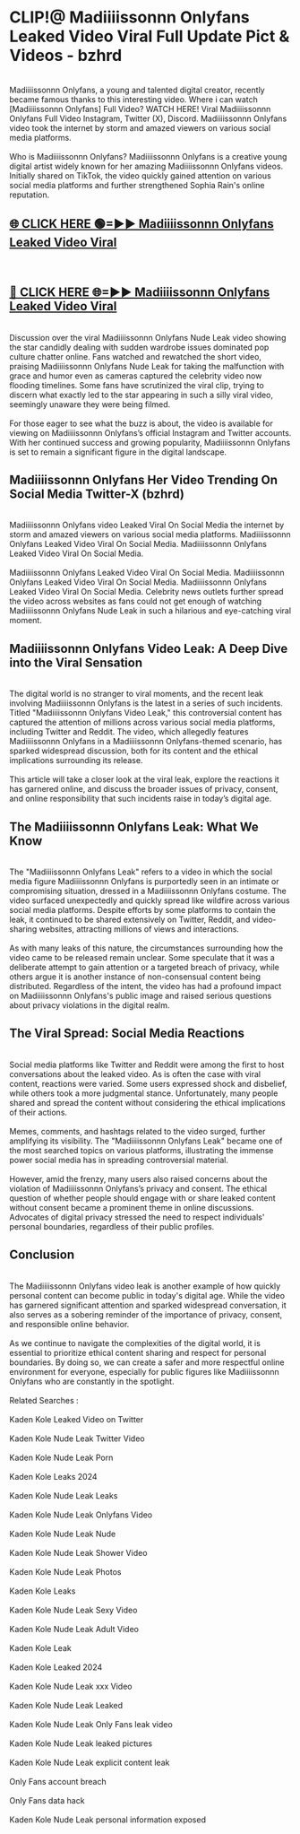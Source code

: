 # CLIP!@ Madiiiissonnn Onlyfans Leaked Video Viral Full Update Pict & Videos - bzhrd
<br>
Madiiiissonnn Onlyfans, a young and talented digital creator, recently became famous thanks to this interesting video. Where i can watch [Madiiiissonnn Onlyfans] Full Video? WATCH HERE! Viral Madiiiissonnn Onlyfans Full Video Instagram, Twitter (X), Discord. Madiiiissonnn Onlyfans video took the internet by storm and amazed viewers on various social media platforms.
<br><br>
Who is Madiiiissonnn Onlyfans? Madiiiissonnn Onlyfans is a creative young digital artist widely known for her amazing Madiiiissonnn Onlyfans videos. Initially shared on TikTok, the video quickly gained attention on various social media platforms and further strengthened Sophia Rain's online reputation.
<br>
<h2><a href="https://bestclip.site?title=Madiiiissonnn_Onlyfans">🌐 CLICK HERE 🟢=►► Madiiiissonnn Onlyfans Leaked Video Viral</a></h2>
<br>
<h2><a href="https://bestclip.site?title=Madiiiissonnn_Onlyfans">🔴 CLICK HERE 🌐=►► Madiiiissonnn Onlyfans Leaked Video Viral</a></h2>
<br>
Discussion over the viral Madiiiissonnn Onlyfans Nude Leak video showing the star candidly dealing with sudden wardrobe issues dominated pop culture chatter online. Fans watched and rewatched the short video, praising Madiiiissonnn Onlyfans Nude Leak for taking the malfunction with grace and humor even as cameras captured the celebrity video now flooding timelines. Some fans have scrutinized the viral clip, trying to discern what exactly led to the star appearing in such a silly viral video, seemingly unaware they were being filmed.
<br><br>
For those eager to see what the buzz is about, the video is available for viewing on Madiiiissonnn Onlyfans’s official Instagram and Twitter accounts. With her continued success and growing popularity, Madiiiissonnn Onlyfans is set to remain a significant figure in the digital landscape.
<br>
<h2>Madiiiissonnn Onlyfans Her Video Trending On Social Media Twitter-X (bzhrd)</h2>
<br>
Madiiiissonnn Onlyfans video Leaked Viral On Social Media the internet by storm and amazed viewers on various social media platforms. Madiiiissonnn Onlyfans Leaked Video Viral On Social Media. Madiiiissonnn Onlyfans Leaked Video Viral On Social Media.
<br><br>
Madiiiissonnn Onlyfans Leaked Video Viral On Social Media. Madiiiissonnn Onlyfans Leaked Video Viral On Social Media. Madiiiissonnn Onlyfans Leaked Video Viral On Social Media. Celebrity news outlets further spread the video across websites as fans could not get enough of watching Madiiiissonnn Onlyfans Nude Leak in such a hilarious and eye-catching viral moment.
<br>
<h2>Madiiiissonnn Onlyfans Video Leak: A Deep Dive into the Viral Sensation</h2>
<br>
The digital world is no stranger to viral moments, and the recent leak involving Madiiiissonnn Onlyfans is the latest in a series of such incidents. Titled "Madiiiissonnn Onlyfans Video Leak," this controversial content has captured the attention of millions across various social media platforms, including Twitter and Reddit. The video, which allegedly features Madiiiissonnn Onlyfans in a Madiiiissonnn Onlyfans-themed scenario, has sparked widespread discussion, both for its content and the ethical implications surrounding its release.
<br><br>
This article will take a closer look at the viral leak, explore the reactions it has garnered online, and discuss the broader issues of privacy, consent, and online responsibility that such incidents raise in today’s digital age.
<br>
<h2>The Madiiiissonnn Onlyfans Leak: What We Know</h2>
<br>
The "Madiiiissonnn Onlyfans Leak" refers to a video in which the social media figure Madiiiissonnn Onlyfans is purportedly seen in an intimate or compromising situation, dressed in a Madiiiissonnn Onlyfans costume. The video surfaced unexpectedly and quickly spread like wildfire across various social media platforms. Despite efforts by some platforms to contain the leak, it continued to be shared extensively on Twitter, Reddit, and video-sharing websites, attracting millions of views and interactions.
<br><br>
As with many leaks of this nature, the circumstances surrounding how the video came to be released remain unclear. Some speculate that it was a deliberate attempt to gain attention or a targeted breach of privacy, while others argue it is another instance of non-consensual content being distributed. Regardless of the intent, the video has had a profound impact on Madiiiissonnn Onlyfans's public image and raised serious questions about privacy violations in the digital realm.
<br>
<h2>The Viral Spread: Social Media Reactions</h2>
<br>
Social media platforms like Twitter and Reddit were among the first to host conversations about the leaked video. As is often the case with viral content, reactions were varied. Some users expressed shock and disbelief, while others took a more judgmental stance. Unfortunately, many people shared and spread the content without considering the ethical implications of their actions.
<br><br>
Memes, comments, and hashtags related to the video surged, further amplifying its visibility. The "Madiiiissonnn Onlyfans Leak" became one of the most searched topics on various platforms, illustrating the immense power social media has in spreading controversial material.
<br><br>
However, amid the frenzy, many users also raised concerns about the violation of Madiiiissonnn Onlyfans’s privacy and consent. The ethical question of whether people should engage with or share leaked content without consent became a prominent theme in online discussions. Advocates of digital privacy stressed the need to respect individuals' personal boundaries, regardless of their public profiles.
<br>
<h2>Conclusion</h2>
<br>
The Madiiiissonnn Onlyfans video leak is another example of how quickly personal content can become public in today's digital age. While the video has garnered significant attention and sparked widespread conversation, it also serves as a sobering reminder of the importance of privacy, consent, and responsible online behavior.
<br><br>
As we continue to navigate the complexities of the digital world, it is essential to prioritize ethical content sharing and respect for personal boundaries. By doing so, we can create a safer and more respectful online environment for everyone, especially for public figures like Madiiiissonnn Onlyfans who are constantly in the spotlight.
<br><br>
Related Searches :
<br><br>
Kaden Kole Leaked Video on Twitter
<br><br>
Kaden Kole Nude Leak Twitter Video
<br><br>
Kaden Kole Nude Leak Porn
<br><br>
Kaden Kole Leaks 2024
<br><br>
Kaden Kole Nude Leak Leaks
<br><br>
Kaden Kole Nude Leak Onlyfans Video
<br><br>
Kaden Kole Nude Leak Nude
<br><br>
Kaden Kole Nude Leak Shower Video
<br><br>
Kaden Kole Nude Leak Photos
<br><br>
Kaden Kole Leaks
<br><br>
Kaden Kole Nude Leak Sexy Video
<br><br>
Kaden Kole Nude Leak Adult Video
<br><br>
Kaden Kole Leak
<br><br>
Kaden Kole Leaked 2024
<br><br>
Kaden Kole Nude Leak xxx Video
<br><br>
Kaden Kole Nude Leak Leaked
<br><br>
Kaden Kole Nude Leak Only Fans leak video
<br><br>
Kaden Kole Nude Leak leaked pictures
<br><br>
Kaden Kole Nude Leak explicit content leak
<br><br>
Only Fans account breach
<br><br>
Only Fans data hack
<br><br>
Kaden Kole Nude Leak personal information exposed